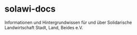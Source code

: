 # solawi-docs
Informationen und Hintergrundwissen für und über Solidarische Landwirtschaft Stadt, Land, Beides e.V.
